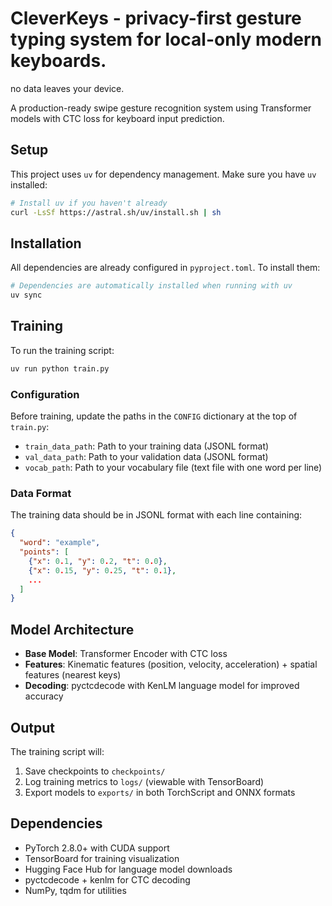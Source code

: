 # CleverKeys - privacy-first gesture typing system for local-only modern keyboards.

no data leaves your device.

A production-ready swipe gesture recognition system using Transformer models with CTC loss for keyboard input prediction.

## Setup

This project uses `uv` for dependency management. Make sure you have `uv` installed:

```bash
# Install uv if you haven't already
curl -LsSf https://astral.sh/uv/install.sh | sh
```

## Installation

All dependencies are already configured in `pyproject.toml`. To install them:

```bash
# Dependencies are automatically installed when running with uv
uv sync
```

## Training

To run the training script:

```bash
uv run python train.py
```

### Configuration

Before training, update the paths in the `CONFIG` dictionary at the top of `train.py`:

- `train_data_path`: Path to your training data (JSONL format)
- `val_data_path`: Path to your validation data (JSONL format) 
- `vocab_path`: Path to your vocabulary file (text file with one word per line)

### Data Format

The training data should be in JSONL format with each line containing:
```json
{
  "word": "example",
  "points": [
    {"x": 0.1, "y": 0.2, "t": 0.0},
    {"x": 0.15, "y": 0.25, "t": 0.1},
    ...
  ]
}
```

## Model Architecture

- **Base Model**: Transformer Encoder with CTC loss
- **Features**: Kinematic features (position, velocity, acceleration) + spatial features (nearest keys)
- **Decoding**: pyctcdecode with KenLM language model for improved accuracy

## Output

The training script will:
1. Save checkpoints to `checkpoints/`
2. Log training metrics to `logs/` (viewable with TensorBoard)
3. Export models to `exports/` in both TorchScript and ONNX formats

## Dependencies

- PyTorch 2.8.0+ with CUDA support
- TensorBoard for training visualization
- Hugging Face Hub for language model downloads
- pyctcdecode + kenlm for CTC decoding
- NumPy, tqdm for utilities
